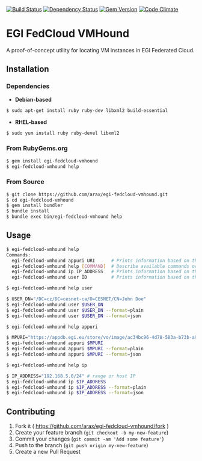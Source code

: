 [![Build Status](https://secure.travis-ci.org/arax/egi-fedcloud-vmhound.png)](http://travis-ci.org/arax/egi-fedcloud-vmhound)
[![Dependency Status](https://gemnasium.com/arax/egi-fedcloud-vmhound.png)](https://gemnasium.com/arax/egi-fedcloud-vmhound)
[![Gem Version](https://fury-badge.herokuapp.com/rb/egi-fedcloud-vmhound.png)](https://badge.fury.io/rb/egi-fedcloud-vmhound)
[![Code Climate](https://codeclimate.com/github/arax/egi-fedcloud-vmhound.png)](https://codeclimate.com/github/arax/egi-fedcloud-vmhound)

# EGI FedCloud VMHound

A proof-of-concept utility for locating VM instances in EGI Federated Cloud.

## Installation
### Dependencies
* __Debian-based__
```bash
$ sudo apt-get install ruby ruby-dev libxml2 build-essential
```
* __RHEL-based__
```bash
$ sudo yum install ruby ruby-devel libxml2
```

### From RubyGems.org
```bash
$ gem install egi-fedcloud-vmhound
$ egi-fedcloud-vmhound help
```

### From Source
```bash
$ git clone https://github.com/arax/egi-fedcloud-vmhound.git
$ cd egi-fedcloud-vmhound
$ gem install bundler
$ bundle install
$ bundle exec bin/egi-fedcloud-vmhound help
```

## Usage
```bash
$ egi-fedcloud-vmhound help
Commands:
  egi-fedcloud-vmhound appuri URI      # Prints information based on the provided Appliance MPURI
  egi-fedcloud-vmhound help [COMMAND]  # Describe available commands or one specific command
  egi-fedcloud-vmhound ip IP_ADDRESS   # Prints information based on the provided IP address or IP address range
  egi-fedcloud-vmhound user ID         # Prints information based on the provided user identifier
```

```bash
$ egi-fedcloud-vmhound help user

$ USER_DN="/DC=cz/DC=cesnet-ca/O=CESNET/CN=John Doe"
$ egi-fedcloud-vmhound user $USER_DN
$ egi-fedcloud-vmhound user $USER_DN --format=plain
$ egi-fedcloud-vmhound user $USER_DN --format=json
```

```bash
$ egi-fedcloud-vmhound help appuri

$ MPURI="https://appdb.egi.eu/store/vo/image/ac34bc96-4d78-583a-b73b-a9102aeec206:403/"
$ egi-fedcloud-vmhound appuri $MPURI
$ egi-fedcloud-vmhound appuri $MPURI --format=plain
$ egi-fedcloud-vmhound appuri $MPURI --format=json
```

```bash
$ egi-fedcloud-vmhound help ip

$ IP_ADDRESS="192.168.5.0/24" # range or host IP
$ egi-fedcloud-vmhound ip $IP_ADDRESS
$ egi-fedcloud-vmhound ip $IP_ADDRESS --format=plain
$ egi-fedcloud-vmhound ip $IP_ADDRESS --format=json
```

## Contributing

1. Fork it ( https://github.com/arax/egi-fedcloud-vmhound/fork )
2. Create your feature branch (`git checkout -b my-new-feature`)
3. Commit your changes (`git commit -am 'Add some feature'`)
4. Push to the branch (`git push origin my-new-feature`)
5. Create a new Pull Request
